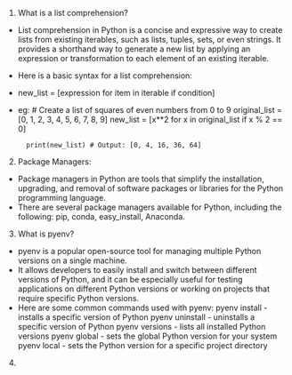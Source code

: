 1. What is a list comprehension?
- List comprehension in Python is a concise and expressive way to create lists from existing iterables, such as lists, tuples, sets, or even strings. It provides a shorthand way to generate a new list by applying an expression or transformation to each element of an existing iterable.
- Here is a basic syntax for a list comprehension:
- new_list = [expression for item in iterable if condition]
- eg: # Create a list of squares of even numbers from 0 to 9
        original_list = [0, 1, 2, 3, 4, 5, 6, 7, 8, 9]
        new_list = [x**2 for x in original_list if x % 2 == 0]

        print(new_list) # Output: [0, 4, 16, 36, 64]

2. Package Managers:
- Package managers in Python are tools that simplify the installation, upgrading, and removal of software packages or libraries for the Python programming language. 
- There are several package managers available for Python, including the following: pip, conda, easy_install, Anaconda.

3. What is pyenv?
- pyenv is a popular open-source tool for managing multiple Python versions on a single machine. 
- It allows developers to easily install and switch between different versions of Python, and it can be especially useful for testing applications on different Python versions or working on projects that require specific Python versions.
- Here are some common commands used with pyenv:
  pyenv install <version> - installs a specific version of Python
  pyenv uninstall <version> - uninstalls a specific version of Python
  pyenv versions - lists all installed Python versions
  pyenv global <version> - sets the global Python version for your system
  pyenv local <version> - sets the Python version for a specific project directory
  
 4. 


  


